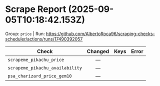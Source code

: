 # Scrape Report (2025-09-05T10:18:42.153Z)

Group: `price`  |  Run: https://github.com/AlbertoRoca96/scraping-checks-scheduler/actions/runs/17490392057

| Check | Changed | Keys | Error |
|---|:---:|:--|:--|
| `scrapeme_pikachu_price` | — |  |  |
| `scrapeme_pikachu_availability` | — |  |  |
| `psa_charizard_price_gem10` | — |  |  |
